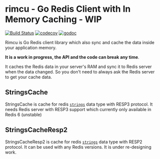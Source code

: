# rimcu - Go Redis Client with In Memory Caching - WIP

[![Build Status](https://travis-ci.org/iwanbk/rimcu.svg?branch=master)](https://travis-ci.org/iwanbk/rimcu)
[![codecov](https://codecov.io/gh/iwanbk/rimcu/branch/master/graph/badge.svg)](https://codecov.io/gh/iwanbk/rimcu)
[![godoc](https://godoc.org/github.com/iwanbk/rimcu?status.svg)](http://godoc.org/github.com/iwanbk/rimcu)

Rimcu is Go Redis client library which also sync and cache the data inside your application memory.

**It is a work in progress, the API and the code can break any time**.

It caches the Redis data in your server's RAM and sync it to Redis server when the data changed.
So you don't need to always ask the Redis server to get your cache data. 


## StringsCache

StringsCache is cache for redis [`strings`](https://redis.io/topics/data-types#strings) data type with RESP3 protocol.
It needs Redis server with RESP3 support which currently only available in Redis 6 (unstable)

## StringsCacheResp2

StringsCacheResp2 is cache for redis [`strings`](https://redis.io/topics/data-types#strings) data type with RESP2 protocol.
It can be used with any Redis versions.
It is under re-designing work.

